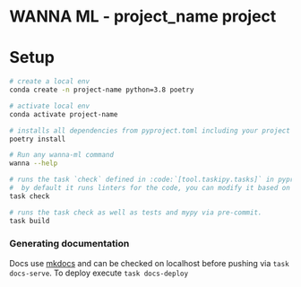 # WANNA ML - project_name project

# Setup

```bash
# create a local env
conda create -n project-name python=3.8 poetry

# activate local env
conda activate project-name

# installs all dependencies from pyproject.toml including your project to the virtual env
poetry install

# Run any wanna-ml command
wanna --help

# runs the task `check` defined in :code:`[tool.taskipy.tasks]` in pyproject.toml
#  by default it runs linters for the code, you can modify it based on your preferences
task check

# runs the task check as well as tests and mypy via pre-commit.
task build
```


### Generating documentation

Docs use [mkdocs](https://www.mkdocs.org/)  and can be checked on localhost before pushing via `task docs-serve`. To deploy execute `task docs-deploy`
